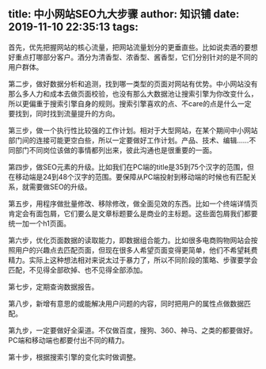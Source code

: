 title: 中小网站SEO九大步骤
author: 知识铺
date: 2019-11-10 22:35:13
tags:
---
首先，优先把握网站的核心流量，把网站流量划分的更垂直些。比如说卖酒的要想好重点打哪部分客户。酒分为清香型、浓香型、酱香型，它们分别针对的是不同的用户群体。

第二步，做好数据分析和追测，找到哪一类型的页面对网站有优势。中小网站没有那么多人力和成本去做页面校验，也没有那么大数据池让搜索引擎为你改变什么，所以更偏重于搜索引擎自身的规则。搜索引擎喜欢的点、不care的点是什么一定要找到，同时找到流量提升的方向。

第三步，做一个执行性比较强的工作计划。相对于大型网站，在某个期间中小网站部门间的连接可能更空白些，所以一定要做好工作计划。产品、技术、编辑……不同部门不同岗位该做的事情都列出来，彼此沟通也是很重要的一面。

第四步，做SEO元素的升级。比如我们在PC端的title是35到75个汉字的范围，但在移动端是24到48个汉字的范围。要保障从PC端投射到移动端的时候也有匹配关系，就需要做SEO的升级。

第五步，用程序做批量修改、移除修改，做全面见效的东西。比如一个终端详情页肯定会有面包屑，它们要么是文章标题要么是商业的主标题。这些面包屑我们都要统一加一个h1页面。

第六步，优化页面数据的读取能力，即数据组合能力。比如很多电商购物网站会按照用户的兴趣点去匹配页面，但现在很多人希望页面变得更简单，他们不希望耗费精力。实际上这种想法相对来说太过于暴力了，所以不同阶段的策略、步骤要学会匹配，不见得全部砍掉、也不见得全部添加。

第七步，定期查询数据报告。

第八步，新增有意思的或能解决用户问题的内容，同时把用户的属性点做数据匹配。

第九步，一定要做好全渠道。不仅做百度，搜狗、360、神马、之类的都要做好。PC端和移动端也都要付出不同的精力。

第十步，根据搜索引擎的变化实时做调整。